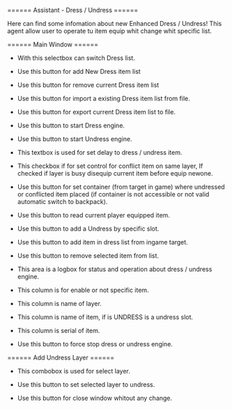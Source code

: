 
====== Assistant - Dress / Undress ======



Here can find some infomation about new Enhanced Dress / Undress! This agent allow user to operate tu item equip whit change whit specific list.



====== Main Window ======



  - With this selectbox can switch Dress list.

  - Use this button for add New Dress item list

  - Use this button for remove current Dress item list

  - Use this button for import a existing Dress item list from file.

  - Use this button for export current Dress item list to file.

  - Use this button to start Dress engine.

  - Use this button to start Undress engine.

  - This textbox is used for set delay to dress / undress item.

  - This checkbox if for set control for conflict item on same layer, If checked if layer is busy disequip current item before equip newone.

  - Use this button for set container (from target in game) where undressed or conflicted item placed (if container is not accessible or not valid automatic switch to backpack).

  - Use this button to read current player equipped item.

  - Use this button to add a Undress by specific slot.

  - Use this button to add item in dress list from ingame target.

  - Use this button to remove selected item from list.

  - This area is a logbox for status and operation about dress / undress engine.

  - This column is for enable or not specific item.

  - This column is name of layer.

  - This column is name of item, if is UNDRESS is a undress slot.

  - This column is serial of item.

  - Use this button to force stop dress or undress engine.



====== Add Undress Layer ======

  - This combobox is used for select layer.

  - Use this button to set selected layer to undress.

  - Use this button for close window whitout any change.